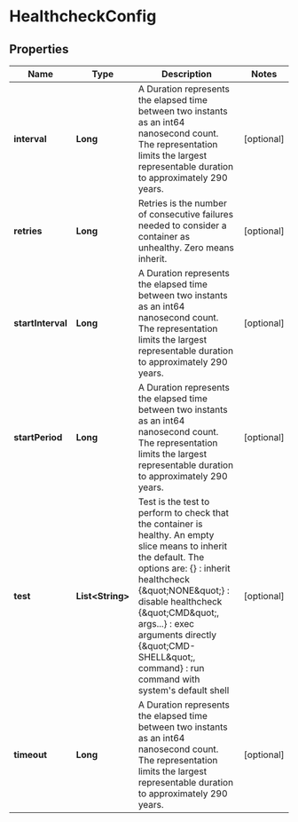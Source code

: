 

# HealthcheckConfig


## Properties

| Name | Type | Description | Notes |
|------------ | ------------- | ------------- | -------------|
|**interval** | **Long** | A Duration represents the elapsed time between two instants as an int64 nanosecond count. The representation limits the largest representable duration to approximately 290 years. |  [optional] |
|**retries** | **Long** | Retries is the number of consecutive failures needed to consider a container as unhealthy. Zero means inherit. |  [optional] |
|**startInterval** | **Long** | A Duration represents the elapsed time between two instants as an int64 nanosecond count. The representation limits the largest representable duration to approximately 290 years. |  [optional] |
|**startPeriod** | **Long** | A Duration represents the elapsed time between two instants as an int64 nanosecond count. The representation limits the largest representable duration to approximately 290 years. |  [optional] |
|**test** | **List&lt;String&gt;** | Test is the test to perform to check that the container is healthy. An empty slice means to inherit the default. The options are: {} : inherit healthcheck {\&quot;NONE\&quot;} : disable healthcheck {\&quot;CMD\&quot;, args...} : exec arguments directly {\&quot;CMD-SHELL\&quot;, command} : run command with system&#39;s default shell |  [optional] |
|**timeout** | **Long** | A Duration represents the elapsed time between two instants as an int64 nanosecond count. The representation limits the largest representable duration to approximately 290 years. |  [optional] |



